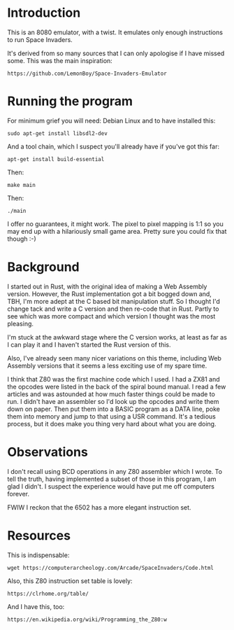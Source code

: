 # Introduction

This is an 8080 emulator, with a twist. It emulates only enough
instructions to run Space Invaders.

It's derived from so many sources that I can only apologise if I have
missed some. This was the main inspiration:

    https://github.com/LemonBoy/Space-Invaders-Emulator

# Running the program

For minimum grief you will need: Debian Linux and to have installed this:

    sudo apt-get install libsdl2-dev 

And a tool chain, which I suspect you'll already have if you've got this far:

    apt-get install build-essential

Then:

    make main

Then:

    ./main

I offer no guarantees, it might work. The pixel to pixel mapping is 1:1
so you may end up with a hilariously small game area. Pretty sure you
could fix that though :-)

# Background

I started out in Rust, with the original idea of making a Web Assembly version.
However, the Rust implementation got a bit bogged down and, TBH, I'm
more adept at the C based bit manipulation stuff. So I thought I'd change
tack and write a C version and then re-code that in Rust. Partly to see
which was more compact and which version I thought was the most pleasing.

I'm stuck at the awkward stage where the C version works, at least as
far as I can play it and I haven't started the Rust version of this.

Also, I've already seen many nicer variations on this theme, including
Web Assembly versions that it seems a less exciting use of my spare time.

I think that Z80 was the first machine code which I used. I had a ZX81
and the opcodes were listed in the back of the spiral bound manual. I read
a few articles and was astounded at how much faster things could be made
to run. I didn't have an assembler so I'd look up the opcodes and write
them down on paper. Then put them into a BASIC program as a DATA line,
poke them into memory and jump to that using a USR command. It's a tedious
process, but it does make you thing very hard about what you are doing.

# Observations

I don't recall using BCD operations in any Z80 assembler which I wrote. To 
tell the truth, having implemented a subset of those in this program, I am  
glad I didn't. I suspect the experience would have put me off computers 
forever.

FWIW I reckon that the 6502 has a more elegant instruction set.

# Resources

This is indispensable:

    wget https://computerarcheology.com/Arcade/SpaceInvaders/Code.html 

Also, this Z80 instruction set table is lovely:

    https://clrhome.org/table/

And I have this, too:

    https://en.wikipedia.org/wiki/Programming_the_Z80:w
